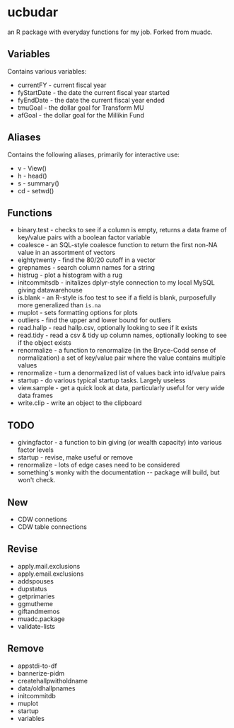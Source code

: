 ucbudar
=====

an R package with everyday functions for my job. Forked from muadc.

## Variables

Contains various variables:

* currentFY  - current fiscal year
* fyStartDate - the date the current fiscal year started
* fyEndDate - the date the current fiscal year ended
* tmuGoal - the dollar goal for Transform MU
* afGoal - the dollar goal for the Millikin Fund


## Aliases

Contains the following aliases, primarily for interactive use:

* v - View()
* h - head()
* s - summary()
* cd - setwd()


## Functions

* binary.test - checks to see if a column is empty, returns a data frame of key/value pairs with a boolean factor variable
* coalesce - an SQL-style coalesce function to return the first non-NA value in an assortment of vectors
* eightytwenty - find the 80/20 cutoff in a vector
* grepnames - search column names for a string
* histrug - plot a histogram with a rug
* initcommitsdb - initalizes dplyr-style connection to my local MySQL giving datawarehouse
* is.blank - an R-style is.foo test to see if a field is blank, purposefully more generalized than `is.na`
* muplot - sets formatting options for plots
* outliers - find the upper and lower bound for outliers
* read.hallp - read hallp.csv, optionally looking to see if it exists
* read.tidy - read a csv & tidy up column names, optionally looking to see if the object exists
* renormalize - a function to renormalize (in the Bryce-Codd sense of normalization) a set of key/value pair where the value contains multiple values
* renormalize - turn a denormalized list of values back into id/value pairs
* startup - do various typical startup tasks. Largely useless
* view.sample - get a quick look at data, particularly useful for very wide data frames
* write.clip - write an object to the clipboard

## TODO 
* givingfactor - a function to bin giving (or wealth capacity) into various factor levels
* startup - revise, make useful or remove
* renormalize - lots of edge cases need to be considered
* something's wonky with the documentation -- package will build, but won't check. 

New
----------------------
- CDW connetions
- CDW table connections


Revise
----------------------
- apply.mail.exclusions
- apply.email.exclusions
- addspouses
- dupstatus
- getprimaries
- ggmutheme
- giftandmemos
- muadc.package
- validate-lists



Remove
-----------------
- appstdi-to-df
- bannerize-pidm
- createhallpwitholdname
- data/oldhallpnames
- initcommitdb
- muplot 
- startup
- variables

